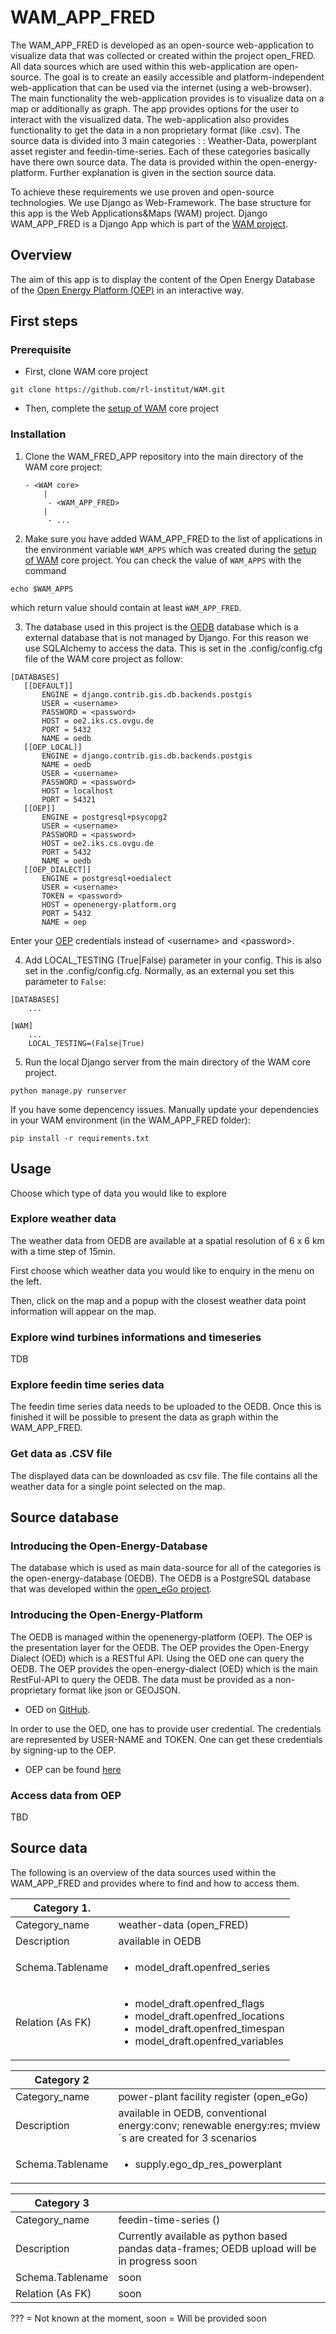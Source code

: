 # WAM_APP_FRED

The WAM_APP_FRED is developed as an open-source web-application to visualize data that was collected or created 
within the project open_FRED. All data sources which are used within this web-application are open-source. The goal is 
to create an easily accessible and platform-independent web-application that can be used via the 
internet (using a web-browser). The main functionality the web-application provides is to visualize data on a map 
or additionally as graph. The app provides options for the user to interact with the visualized data. 
The web-application also provides functionality to get the data in a non proprietary format (like .csv).
The source data is divided into 3 main categories :
: Weather-Data, powerplant asset register and feedin-time-series. Each of these 
categories basically have there own source data. The data is provided within the open-energy-platform. Further explanation 
is given in the section source data. 

To achieve these requirements we use proven and open-source technologies. We use Django as Web-Framework. The base structure 
for this app is the Web Applications&Maps (WAM) project. Django
WAM_APP_FRED is a Django App which is part of the [WAM project](https://github.com/rl-institut/WAM).

## Overview

The aim of this app is to display the content of the Open Energy Database of the
[Open Energy Platform (OEP)]((https://openenergy-platform.org/)) in an interactive way.

## First steps

### Prerequisite

- First, clone WAM core project
```
git clone https://github.com/rl-institut/WAM.git
```
- Then, complete the [setup of WAM](https://wam.readthedocs.io/en/latest/getting_started.html) core project

### Installation 

1. Clone the WAM_FRED_APP repository into the main directory of the WAM core project:
    ````
    - <WAM core>
        |
         - <WAM_APP_FRED>
        |
         - ...
    ````

2. Make sure you have added WAM_APP_FRED to the list of applications in the environment variable `WAM_APPS` 
which was created during the [setup of WAM](https://wam.readthedocs.io/en/latest/getting_started.html) core project.
You can check the value of `WAM_APPS` with the command
```
echo $WAM_APPS
```
which return value should contain at least `ẀAM_APP_FRED`.

3. The database used in this project is the [OEDB](https://github.com/OpenEnergyPlatform/oeplatform) database which is 
a external database that is not managed by Django. For this reason we use SQLAlchemy to access the data.
This is set in the .config/config.cfg file of the WAM core project as follow:
 
 ```
 [DATABASES]
	[[DEFAULT]]
	    ENGINE = django.contrib.gis.db.backends.postgis
        USER = <username>
        PASSWORD = <password>
        HOST = oe2.iks.cs.ovgu.de
        PORT = 5432
        NAME = oedb
    [[OEP_LOCAL]]
        ENGINE = django.contrib.gis.db.backends.postgis
        NAME = oedb
        USER = <username>
        PASSWORD = <password>
        HOST = localhost
        PORT = 54321
    [[OEP]]
        ENGINE = postgresql+psycopg2
        USER = <username>
        PASSWORD = <password>
        HOST = oe2.iks.cs.ovgu.de
        PORT = 5432
        NAME = oedb
    [[OEP_DIALECT]]
        ENGINE = postgresql+oedialect
        USER = <username>
        TOKEN = <password>
        HOST = openenergy-platform.org
        PORT = 5432
        NAME = oep
```
 
Enter your [OEP]((https://openenergy-platform.org/)) credentials instead of \<username\> and \<password\>.

4. Add LOCAL_TESTING (True|False) parameter in your config. This is also set in the
.config/config.cfg. Normally, as an external you set this parameter to `False`:

 ```
 [DATABASES]
     ...
    
 [WAM]
     ...
     LOCAL_TESTING=(False|True)
```


5. Run the local Django server from the main directory of the WAM core project.

```
python manage.py runserver
````

If you have some depencency issues. Manually update your dependencies in your WAM environment (in the WAM_APP_FRED folder):

```
pip install -r requirements.txt
```

## Usage

Choose which type of data you would like to explore

### Explore weather data

The weather data from OEDB are available at a spatial resolution of 6 x 6 km with a time step of 15min.

First choose which weather data you would like to enquiry in the menu on the left.

Then, click on the map and a popup with the closest weather data point information will appear on the map.


### Explore wind turbines informations and timeseries
 
TDB

### Explore feedin time series data

The feedin time series data needs to be uploaded to the OEDB. Once this is finished it will be possible to present 
the data as graph within the WAM_APP_FRED. 

### Get data as .CSV file

The displayed data can be downloaded as csv file.
The file contains all the weather data for a single point selected on the map. 

## Source database

### Introducing the Open-Energy-Database

The database which is used as main data-source for all of the categories is the open-energy-database (OEDB). 
The OEDB is a PostgreSQL database that was developed within the [open_eGo project](https://reiner-lemoine-institut.de/open_ego-open-electricity-grid-optimization/). 

### Introducing the Open-Energy-Platform

The OEDB is managed within the openenergy-platform (OEP). The OEP is the presentation layer for the OEDB. The OEP 
provides the Open-Energy Dialect (OED) which is a RESTful API. Using the OED one can query the OEDB. The OEP provides 
the open-energy-dialect (OED) which is the main RestFul-API to query the OEDB. The data must be provided as a 
non-proprietary format like json or GEOJSON. 

 - OED on [GitHub](https://github.com/OpenEnergyPlatform/oedialect). 

In order to use the OED, one has to provide user credential. The credentials are represented by USER-NAME
and TOKEN. One can get these credentials by signing-up to the OEP. 

- OEP can be found [here](https://openenergy-platform.org/)

### Access data from OEP

TBD

## Source data 

The following is an overview of the data sources used within the WAM_APP_FRED and provides where to find 
and how to access them.

| Category 1.         |          |
| ------------- | -------- |
| Category_name | weather-data (open_FRED)|
| Description | available in OEDB |
| Schema.Tablename |  <ul><li>model_draft.openfred_series</li></ul>|
| Relation (As FK)| <ul><li>model_draft.openfred_flags</li><li>model_draft.openfred_locations</li><li>model_draft.openfred_timespan</li><li>model_draft.openfred_variables</li></ul> |

| Category 2| |
| --- | --- |
| Category_name | power-plant facility register (open_eGo) |
| Description | available in OEDB, conventional energy:conv; renewable energy:res; mview´s are created for 3 scenarios |
| Schema.Tablename | <ul><li>supply.ego_dp_res_powerplant</li></ul> |


| Category 3 | |
| --- | ---- |
| Category_name | feedin-time-series () |
| Description | Currently available as python based pandas data-frames; OEDB upload will be in progress soon |
| Schema.Tablename | soon |
| Relation (As FK) | soon |

??? = Not known at the moment, 
soon = Will be provided soon
